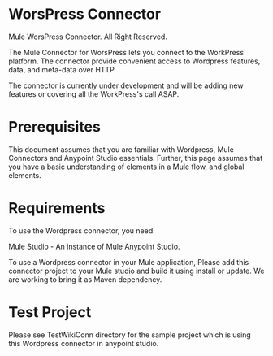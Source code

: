 # WorsPress Connector
Mule WorsPress Connector. All Right Reserved.

The Mule Connector for WorsPress lets you connect to the WorkPress platform. The connector provide convenient access to Wordpress
features, data, and meta-data over HTTP.


The connector is currently under development and will be adding new features or covering all the WorkPress's call ASAP.

# Prerequisites

This document assumes that you are familiar with Wordpress, Mule Connectors and Anypoint Studio essentials. Further, this page assumes that you have a 
basic understanding of elements in a Mule flow, and global elements.

# Requirements

To use the Wordpress connector, you need:

Mule Studio - An instance of Mule Anypoint Studio.

To use a Wordpress connector in your Mule application, Please add this connector project to your Mule studio and build it using install or update. 
We are working to bring it as Maven dependency.

# Test Project

Please see TestWikiConn directory for the sample project which is using this Wordpress connector in anypoint studio.
